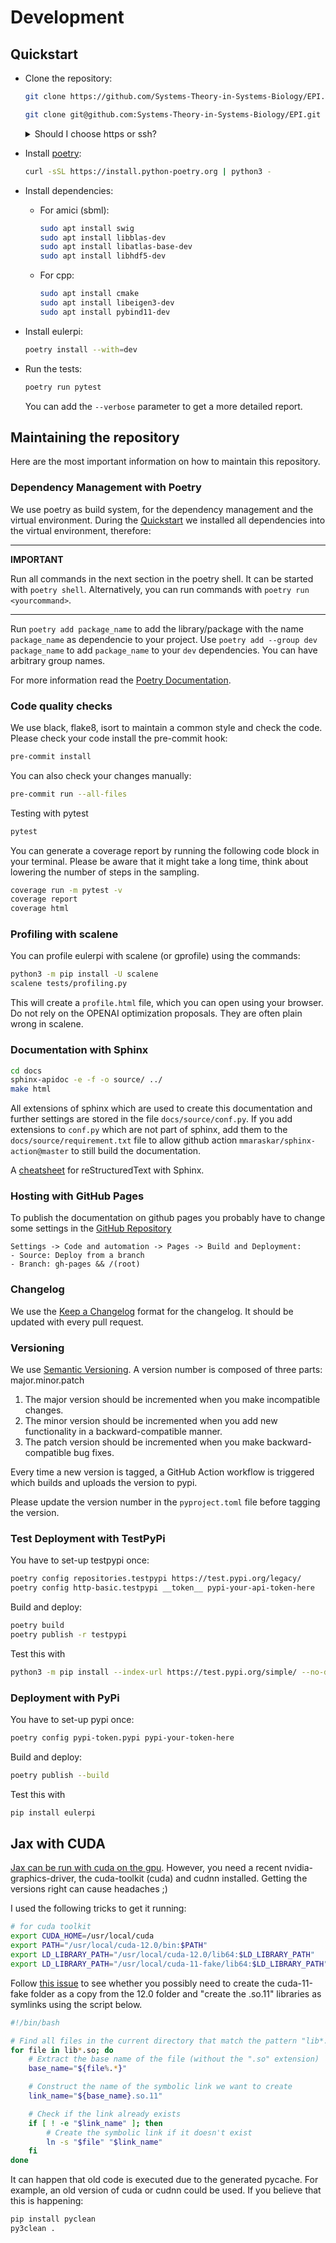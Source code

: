 # Development

## Quickstart

- Clone the repository:

  ```bash
  git clone https://github.com/Systems-Theory-in-Systems-Biology/EPI.git
  ```

  ```bash
  git clone git@github.com:Systems-Theory-in-Systems-Biology/EPI.git
  ```

  <details>
  <summary>Should I choose https or ssh?</summary>
  You can clone the repository over https or ssh. Use https if you only want to obtain the code. Use ssh if you are a registered as developer on the repository and want to push changes to the code base. If you want to contribute to the project but are not a registered developer, create a fork of the project first. In this case, you have to clone your fork, not this repository. </details>

- Install [poetry](https://python-poetry.org/docs/):
  
  ```bash
  curl -sSL https://install.python-poetry.org | python3 -
  ```
  
- Install dependencies:
  
  - For amici (sbml):

    ```bash
    sudo apt install swig
    sudo apt install libblas-dev
    sudo apt install libatlas-base-dev
    sudo apt install libhdf5-dev
    ```
  
  - For cpp:

    ```bash
    sudo apt install cmake
    sudo apt install libeigen3-dev
    sudo apt install pybind11-dev
    ```

- Install eulerpi:

  ```bash
  poetry install --with=dev
  ```

- Run the tests:

  ```bash
  poetry run pytest
  ```

  You can add the ```--verbose``` parameter to get a more detailed report.

## Maintaining the repository

Here are the most important information on how to maintain this repository.

### Dependency Management with Poetry

We use poetry as build system, for the dependency management and the virtual environment. During the [Quickstart](#quickstart) we installed all dependencies into the virtual environment, therefore:

---
**IMPORTANT**

Run all commands in the next section in the poetry shell. It can be started with `poetry shell`. Alternatively, you can run commands with `poetry run <yourcommand>`.

---

Run ```poetry add package_name``` to add the library/package with the name ```package_name``` as dependencie to your project. Use ```poetry add --group dev package_name``` to add ```package_name``` to your ```dev``` dependencies. You can have arbitrary group names.
  
For more information read the [Poetry Documentation](https://python-poetry.org/docs/basic-usage/#initialising-a-pre-existing-project).

### Code quality checks

We use black, flake8, isort to maintain a common style and check the code. Please check your code install the pre-commit hook:

  ``` bash
  pre-commit install
  ```

  You can also check your changes manually:

  ``` bash
  pre-commit run --all-files
  ```

Testing with pytest

```bash
pytest
```

You can generate a coverage report by running the following code block in your terminal. Please be aware that it might take a long time, think about lowering the number of steps in the sampling.

```bash
coverage run -m pytest -v
coverage report
coverage html
```

### Profiling with scalene

You can profile eulerpi with scalene (or gprofile) using the commands:

```bash
python3 -m pip install -U scalene
scalene tests/profiling.py
```

This will create a `profile.html` file, which you can open using your browser. Do not rely on the OPENAI optimization proposals. They are often plain wrong in scalene.

<!-- TODO: Add a docker development environment -->
<!-- - **Working with docker**:

  ```bash
  curl https://raw.githubusercontent.com/nektos/act/master/install.sh | sudo bash
  sudo service docker start
  sudo docker run hello-world
  sudo service docker stop
  ``` -->

### Documentation with Sphinx

``` bash
cd docs
sphinx-apidoc -e -f -o source/ ../
make html
```

All extensions of sphinx which are used to create this documentation and further settings are stored in the file `docs/source/conf.py`.
If you add extensions to `conf.py` which are not part of sphinx, add them to the `docs/source/requirement.txt` file to allow github action `mmaraskar/sphinx-action@master` to still build the documentation.

A [cheatsheet](https://docs.typo3.org/m/typo3/docs-how-to-document/main/en-us/WritingReST/CheatSheet.html) for reStructuredText with Sphinx.

### Hosting with GitHub Pages

To publish the documentation on github pages you probably have to change some settings in the [GitHub Repository](https://github.com/Systems-Theory-in-Systems-Biology/EPI)

``` text
Settings -> Code and automation -> Pages -> Build and Deployment:
- Source: Deploy from a branch
- Branch: gh-pages && /(root)
```

### Changelog

We use the [Keep a Changelog](https://keepachangelog.com/en/1.0.0/) format for the changelog. It should be updated with every pull request.

### Versioning

We use [Semantic Versioning](https://semver.org/). A version number is composed of three parts: major.minor.patch

1. The major version should be incremented when you make incompatible changes.
2. The minor version should be incremented when you add new functionality in a backward-compatible manner.
3. The patch version should be incremented when you make backward-compatible bug fixes.

Every time a new version is tagged, a GitHub Action workflow is triggered which builds and uploads the version to pypi.

Please update the version number in the `pyproject.toml` file before tagging the version.

### Test Deployment with TestPyPi

You have to set-up testpypi once:

```bash
poetry config repositories.testpypi https://test.pypi.org/legacy/
poetry config http-basic.testpypi __token__ pypi-your-api-token-here
```

Build and deploy:

```bash
poetry build
poetry publish -r testpypi
```

Test this with

```bash
python3 -m pip install --index-url https://test.pypi.org/simple/ --no-deps eulerpi
```

### Deployment with PyPi
  
You have to set-up pypi once:

```bash
poetry config pypi-token.pypi pypi-your-token-here
```

Build and deploy:

```bash
poetry publish --build
```

Test this with

```bash
pip install eulerpi
```

## Jax with CUDA

[Jax can be run with cuda on the gpu](https://github.com/google/jax#pip-installation-gpu-cuda). However, you need a recent nvidia-graphics-driver, the cuda-toolkit (cuda) and cudnn installed. Getting the versions right can cause headaches ;)

I used the following tricks to get it running:

```bash
# for cuda toolkit
export CUDA_HOME=/usr/local/cuda
export PATH="/usr/local/cuda-12.0/bin:$PATH"
export LD_LIBRARY_PATH="/usr/local/cuda-12.0/lib64:$LD_LIBRARY_PATH"
export LD_LIBRARY_PATH="/usr/local/cuda-11-fake/lib64:$LD_LIBRARY_PATH"
```

Follow [this issue](https://github.com/google/jax/issues/13637) to see whether you possibly need to create the cuda-11-fake folder as a copy from the 12.0 folder and "create the .so.11" libraries as symlinks using the script below.

```bash
#!/bin/bash

# Find all files in the current directory that match the pattern "lib*.so"
for file in lib*.so; do
    # Extract the base name of the file (without the ".so" extension)
    base_name="${file%.*}"

    # Construct the name of the symbolic link we want to create
    link_name="${base_name}.so.11"

    # Check if the link already exists
    if [ ! -e "$link_name" ]; then
        # Create the symbolic link if it doesn't exist
        ln -s "$file" "$link_name"
    fi
done
```

It can happen that old code is executed due to the generated pycache. For example, an old version of cuda or cudnn could be used. If you believe that this is happening:

```bash
pip install pyclean
py3clean .
```
